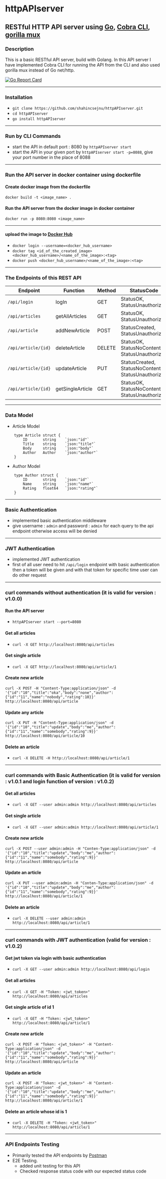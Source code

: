 # httpAPIserver

## RESTful HTTP API server using [Go](https://github.com/golang), [Cobra CLI](https://github.com/spf13/cobra), [gorilla mux](https://github.com/gorilla/mux)

### Description

This is a basic RESTful API server, build with Golang. In this API server I have implemented Cobra CLI for running the API from the CLI and also used gorilla mux instead of Go net/http.


[![Go Report Card](https://goreportcard.com/badge/github.com/shahincsejnu/httpAPIserver)](https://goreportcard.com/report/github.com/shahincsejnu/httpAPIserver)

------------ 

### Installation

- `git clone https://github.com/shahincsejnu/httpAPIserver.git`
- `cd httpAPIserver`
- `go install httpAPIserver`

---------------

### Run by CLI Commands

- start the API in default port : 8080 by `httpAPIserver start`
- start the API in your given port by `httpAPIserver start -p=8088`, give your port number in the place of 8088

--------------

### Run the API server in docker container using dockerfile

#### Create docker image from the dockerfile

`docker build -t <image_name> .`

#### Run the API server from the docker image in docker container

`docker run -p 8080:8080 <image_name>`

--------------

#### upload the image to [Docker Hub](https://hub.docker.com/)

- `docker login --username=<docker_hub_username>`
- `docker tag <id_of_the_created_image> <docker_hub_username>/<name_of_the_image>:<tag>`
- `docker push <docker_hub_username>/<name_of_the_image>:<tag>`

--------------

### The Endpoints of this REST API

|Endpoint | Function | Method | StatusCode | Authentication|
|-----|-----|-----|-----|-----|
|`/api/login`| logIn | GET | StatusOK, StatusUnauthorized | Basic
|`/api/articles` | getAllArticles | GET | StatusOK, StatusUnauthorized | JWT|
|`/api/article` | addNewArticle | POST | StatusCreated, StatusUnauthorized | JWT|
|`/api/article/{id}` | deleteArticle | DELETE | StatusOK, StatusNoContent, StatusUnauthorized | JWT|
|`/api/article/{id}` | updateArticle | PUT | StatusCreated, StatusNoContent, StatusUnauthorized | JWT|
|`/api/article/{id}` | getSingleArticle | GET | StatusOK, StatusNoContent, StatusUnauthorized | JWT|


----------------

### Data Model

* Article Model
```
    type Article struct {
    	ID       string    `json:"id"`
    	Title    string    `json:"title"`
    	Body     string    `json:"body"`
    	Author   Author    `json:"author"`
    }
```

* Author Model
```
    type Author struct {
    	ID       string    `json:"id"`
    	Name     string    `json:"name"`
    	Rating   float64   `json:"rating"`
    }
```

----------------

### Basic Authentication

- implemented basic authentication middleware
- give username : `admin` and password : `admin` for each query to the api endpoint otherwise access will be denied

----------------

### JWT Authentication

- implemented JWT authentication
- first of all user need to hit `/api/login` endpoint with basic authentication then a token will be given and with that token for specific time user can do other request
----------------



### curl commands without authentication (it is valid for version : v1.0.0)

#### Run the API server

- `httpAPIserver start --port=8080`

#### Get all articles

- `curl -X GET http://localhost:8080/api/articles`

#### Get single article

- `curl -X GET http://localhost:8080/api/article/1`

#### Create new article

```
curl -X POST -H "Content-Type:application/json" -d '{"id":"10","title":"oka","body":"none","author":{"id":"11","name":"nobody","rating":10}}' http://localhost:8080/api/article
```

#### Update any article

```
curl -X PUT -H "Content-Type:application/json" -d '{"id":"10","title":"update","body":"me","author":{"id":"11","name":"somebody","rating":9}}' http://localhost:8080/api/article/10
```

#### Delete an article

- `curl -X DELETE -H http://localhost:8080/api/article/1`

----------------


### curl commands with Basic Authentication (it is valid for version : v1.0.1 and login function of version : v1.0.2)

#### Get all articles

- `curl -X GET --user admin:admin http://localhost:8080/api/articles`

#### Get single article

- `curl -X GET --user admin:admin http://localhost:8080/api/article/1`

#### Create new article

```
curl -X POST --user admin:admin -H "Conten-Type:application/json" -d '{"id":"10","title":"update","body":"me","author":{"id":"11","name":"somebody","rating":9}}' http://localhost:8080/api/article
```

#### Update an article

```
curl -X PUT --user admin:admin -H "Conten-Type:application/json" -d '{"id":"10","title":"update","body":"me","author":{"id":"11","name":"somebody","rating":9}}' http://localhost:8080/api/article/1
```

#### Delete an article

- `curl -X DELETE --user admin:admin http://localhost:8080/api/article/1`

----------------


### curl commands with JWT authentication (valid for version : v1.0.2)

#### Get jwt token via login with basic authentication

- `curl -X GET --user admin:admin http://localhost:8080/api/login`

#### Get all articles

- `curl -X GET -H "Token: <jwt_token>" http://localhost:8080/api/articles`

#### Get single article of id 1

- `curl -X GET -H "Token: <jwt_token>" http://localhost:8080/api/article/1`

#### Create new article

```
curl -X POST -H "Token: <jwt_token>" -H "Content-Type:application/json" -d '{"id":"10","title":"update","body":"me","author":{"id":"11","name":"somebody","rating":9}}' http://localhost:8080/api/article
```

#### Update an article

```
curl -X POST -H "Token: <jwt_token>" -H "Content-Type:application/json" -d '{"id":"10","title":"update","body":"me","author":{"id":"11","name":"somebody","rating":9}}' http://localhost:8080/api/article/1
```

#### Delete an article whose id is 1

- `curl -X DELETE -H "Token: <jwt_token>" http://localhost:8080/api/article/1`


----------------

### API Endpoints Testing

- Primarily tested the API endpoints by [Postman](https://github.com/postmanlabs)
- E2E Testing.
    - added unit testing for this API
    - Checked response status code with our expected status code

